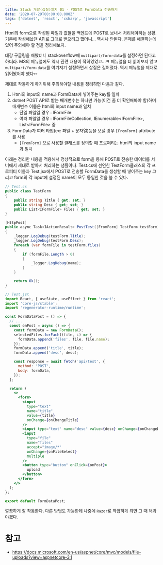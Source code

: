 ```yaml
---
title: Stuck 개발(삽질)일지 01 - POST로 FormData 전송하기
date: '2020-07-29T00:00:00.000Z'
tags: ['dotnet', 'react', 'csharp', 'javascript']
---
```


Html의 form으로 작성된 파일과 값들을 백엔드에 POST로 보내서 처리해야하는 상황. 기존에 작성해놨던 API로 그대로 받으려고 했더니... 역시나 안된다. 문제를 해결하는데 있어 주의해야 할 점을 정리해보자.

<!-- end -->

대강 구글링을 해봤더니 stackoverflow에 `multipart/form-data`를 설정하면 된다고 하더라. MS의 메뉴얼에도 역시 관련 내용이 적혀있었고...ㅋ 메뉴얼을 더 읽어보지 않고 `multipart/form-data`를 여기저기 설정하면서 삽질은 길어졌다. 역시 메뉴얼을 제대로 읽어봤어야 했다ㅠ

제대로 작동하게 하기위해 주의해야할 내용을 정리하면 다음과 같다.

1. Html의 input의 name과 FormData에 넣어주는 key를 일치
2. dotnet POST API로 받는 매개변수는 하나만 가능(이건 좀 더 확인해봐야 함)하며 매개변수 이름은 html의 input name과 일치
   - 단일 파일일 경우 : IFormFile
   - 여러 파일일 경우 : IFormFileCollection, IEnumerable\<IFormFile\>, List\<IFormFile\> 중
3. FormData가 여러 타입(ex: 파일 + 문자열)등을 보낼 경우 `[FromForm]` attribute를 사용
   - `[FromForm]` 으로 사용할 클래스를 정의할 때 프로퍼티는 html의 input name과 일치

아래는 정리한 내용을 적용해서 정상적으로 form을 통해 POST로 전송한 데이터를 서버에서 제대로 받아서 처리하는 샘플이다. Test.cs에 선언한 TestForm클래스의 각 프로퍼티 이름과 Test.jsx에서 POST로 전송할 FormData를 생성할 때 넣어주는 key 그리고 form의 각 input에 설정된 name이 모두 동일한 것을 볼 수 있다.

```csharp
// Test.cs
public class TestForm
{
    public string Title { get; set; }
    public string Desc { get; set; }
    public List<IFormFile> Files { get; set; }
}

[HttpPost]
public async Task<IActionResult> PostTest([FromForm] TestForm testForm)
{
    _logger.LogDebug(testForm.Title);
    _logger.LogDebug(testForm.Desc);
    foreach (var formFile in testForm.files)
    {
        if (formFile.Length > 0)
        {
            _logger.LogDebug(name);
        }
    }

    return Ok();
}
```

```jsx
// Test.jsx
import React, { useState, useEffect } from 'react';
import 'core-js/stable';
import 'regenerator-runtime/runtime';

const FormDataPost = () => {
  // ...
  const onPost = async () => {
    const formData = new FormData();
    selectedFiles.forEach((file, i) => {
      formData.append('files', file, file.name);
    });
    formData.append('title', title);
    formData.append('desc', desc);

    const response = await fetch('api/test', {
      method: 'POST',
      body: formData,
    });
  };

  return (
    <>
      <form>
        <input
          type="text"
          name="title"
          value={title}
          onChange={onChangeTitle}
        />
        <input type="text" name="desc" value={desc} onChange={onChangeDesc} />
        <input
          type="file"
          name="files"
          accept="image/*"
          onChange={onFileSelect}
          multiple
        />
        <button type="button" onClick={onPost}>
          upload
        </button>
      </form>
    </>
  );
};

export default FormDataPost;
```

깔끔하게 잘 작동한다. 다른 방법도 가능한데 나중에 `Razor`로 작업하게 되면 그 때 해봐야겠다.

# 참고

- https://docs.microsoft.com/en-us/aspnet/core/mvc/models/file-uploads?view=aspnetcore-3.1
